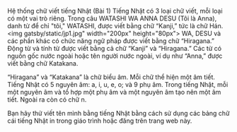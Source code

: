 Hệ thống chữ viết tiếng Nhật (Bài 1)
Tiếng Nhật có 3 loại chữ viết, mỗi loại có một vai trò riêng. Trong câu WATASHI WA ANNA DESU (Tôi là Anna), danh từ để chỉ "tôi," WATASHI, được viết bằng chữ “Kanji,” tức là chữ Hán. 
<img gatsby/static/jp1.jpg" width="200px" height="80px">
WA, DESU và các phần khác có chức năng ngữ pháp được viết bằng chữ “Hiragana.” Động từ và tính từ được viết bằng cả chữ “Kanji” và “Hiragana.” Các từ có nguồn gốc nước ngoài hoặc tên người nước ngoài, ví dụ như “Anna,” được viết bằng chữ Katakana.

“Hiragana” và “Katakana” là chữ biểu âm. Mỗi chữ thể hiện một âm tiết. Tiếng Nhật có 5 nguyên âm: a, i, u, e, o; và 9 phụ âm. Trong tiếng Nhật, mỗi một nguyên âm và tổ hợp một phụ âm và một nguyên âm tạo nên một âm tiết. Ngoài ra còn có chữ n.

Bạn hãy thử viết tên mình bằng tiếng Nhật bằng cách sử dụng các bảng chữ cái tiếng Nhật in trong giáo trình hoặc đăng trên trang web này. 
